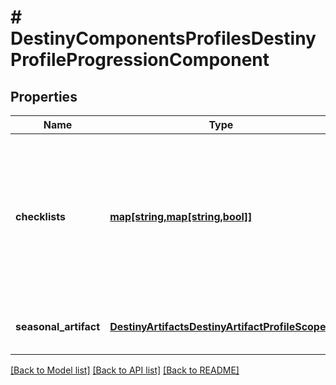 # # DestinyComponentsProfilesDestinyProfileProgressionComponent

## Properties

Name | Type | Description | Notes
------------ | ------------- | ------------- | -------------
**checklists** | [**map[string,map[string,bool]]**](map.md) | The set of checklists that can be examined on a profile-wide basis, keyed by the hash identifier of the Checklist (DestinyChecklistDefinition)  For each checklist returned, its value is itself a Dictionary keyed by the checklist&#39;s hash identifier with the value being a boolean indicating if it&#39;s been discovered yet. | [optional]
**seasonal_artifact** | [**DestinyArtifactsDestinyArtifactProfileScoped**](DestinyArtifactsDestinyArtifactProfileScoped.md) | Data related to your progress on the current season&#39;s artifact that is the same across characters. | [optional]

[[Back to Model list]](../../README.md#models) [[Back to API list]](../../README.md#endpoints) [[Back to README]](../../README.md)
